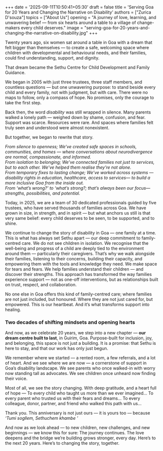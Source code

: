 +++
date = '2025-09-11T10:50:41+05:30'
draft = false
title = 'Serving Goa for 20 Years and Changing the Narrative on Disability'
authors = ["Zurica D'souza"]
topics = ["About Us"]
opening = "A journey of love, learning, and unwavering belief — from six hearts around a table to a village of change-makers every child deserves."
image = "serving-goa-for-20-years-and-changing-the-narrative-on-disability.jpg"
+++

Twenty years ago, six women sat around a table in Goa with a dream that felt bigger than themselves — to create a safe, welcoming space where children with developmental and behavioural needs, and their families, could find understanding, support, and dignity.

That dream became the Sethu Centre for Child Development and Family Guidance.

We began in 2005 with just three trustees, three staff members, and countless questions — but one unwavering purpose: to stand beside every child and every family, not with judgment, but with care. There were no maps to follow, only a compass of hope. No promises, only the courage to take the first step.

Back then, the word _disability_ was still wrapped in silence. Many parents walked a lonely path — weighed down by shame, confusion, and fear. Support was scarce. Resources were rare. And spaces where families felt truly seen and understood were almost nonexistent.

But together, we began to rewrite that story.

_From silence to openness; We’ve created safe spaces in schools, communities, and homes — where conversations about neurodivergence are normal, compassionate, and informed._  
_From isolation to belonging; We’ve connected families not just to services, but to each other. We’ve helped them realise they’re not alone._  
_From temporary fixes to lasting change; We’ve worked across systems — disability rights in education, healthcare, access to services— to build a more inclusive Goa from the inside out._  
_From ‘what’s wrong?’ to ‘what’s strong?; that’s always been our focus— strengths, possibilities, and potential._

Today, in 2025, we are a team of 30 dedicated professionals guided by five trustees, who have served thousands of families across Goa. We have grown in size, in strength, and in spirit — but what anchors us still is that very same belief: every child deserves to be seen, to be supported, and to shine.

We continue to change the story of disability in Goa — one family at a time. This is what has always set Sethu apart — our deep commitment to family-centred care. We do not see children in isolation. We recognise that the well-being and progress of a child are deeply tied to the environment around them — particularly their caregivers. That’s why we walk alongside their families, listening to their concerns, building their capacity, and empowering them with the tools and knowledge they need. We make space for tears and fears. We help families understand their children — and discover their strengths. This approach has transformed the way families experience support — not as one-off interventions, but as relationships built on trust, respect, and collaboration.

No one else in Goa offers this kind of family-centred care; where families are not just included, but honoured. Where they are not just cared for, but empowered. This is our heartbeat. And it’s what transforms support into healing.

### Two decades of shifting mindsets and opening hearts

And now, as we celebrate 20 years, we step into a new chapter — **our dream centre built to last**, in Guirim, Goa. Purpose-built for inclusion, joy, and belonging, this space is not just a building. It is a promise: that Sethu is here to stay, and that our work has only just begun.

We remember where we started — a rented room, a few referrals, and a lot of heart. And we see where we are now — a cornerstone of support in Goa’s disability landscape. We see parents who once walked-in with worry now standing tall as advocates. We see children once unheard now finding their voice.

Most of all, we see the story changing. With deep gratitude, and a heart full of hope — To every child who taught us more than we ever imagined… To every parent who trusted us with their fears and dreams… To every colleague, donor, partner, and friend who walked this path with us…

Thank you. This anniversary is not just ours — it is yours too — because _‘Tumi sogllem, Sethuchem khambe ’_

And now as we look ahead — to new children, new challenges, and new beginnings — we know this for sure: The journey continues. The love deepens and the bridge we’re building grows stronger, every day. Here’s to the next 20 years. Here’s to changing the story, together.
